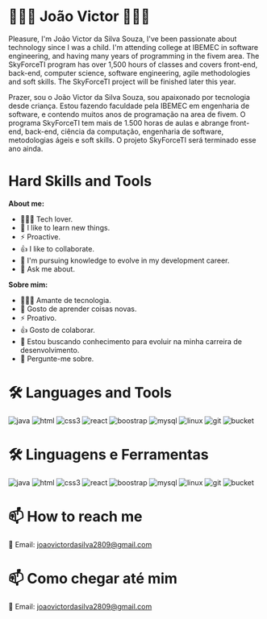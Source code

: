 # 👨🏽‍💻 João Victor 👨🏽‍💻


Pleasure, I'm João Victor da Silva Souza, I've been passionate about technology since I was a child. I'm attending college at IBEMEC in software engineering, and having many years of programming in the fivem area. The SkyForceTI program has over 1,500 hours of classes and covers front-end, back-end, computer science, software engineering, agile methodologies and soft skills. The SkyForceTI project will be finished later this year.


Prazer, sou o João Victor da Silva Souza, sou apaixonado por tecnologia desde criança. Estou fazendo faculdade pela IBEMEC em engenharia de software, e contendo muitos anos de programação na area de fivem. O programa SkyForceTI tem mais de 1.500 horas de aulas e abrange front-end, back-end, ciência da computação, engenharia de software, metodologias ágeis e soft skills. O projeto SkyForceTI será terminado esse ano ainda.

# Hard Skills and Tools

**About me:**

- 👨🏽‍💻 Tech lover.
- 📓 I like to learn new things.
- ⚡ Proactive.
- 👍 I like to collaborate.
- 💼 I'm pursuing knowledge to evolve in my development career.
- 💬 Ask me about.


**Sobre mim:**

- 👨🏽‍💻 Amante de tecnologia.
- 📓 Gosto de aprender coisas novas.
- ⚡ Proativo.
- 👍 Gosto de colaborar.
- 💼 Estou buscando conhecimento para evoluir na minha carreira de desenvolvimento.
- 💬 Pergunte-me sobre.


# 🛠  Languages and Tools
![java](https://user-images.githubusercontent.com/120526560/217629562-29c2507b-7b43-4377-af21-5e8c8e34edcf.svg) ![html](https://user-images.githubusercontent.com/120526560/217629658-fc472fe6-95b3-4f09-a3f7-459e9d5c1ed4.svg) ![css3](https://user-images.githubusercontent.com/120526560/217629824-15d465aa-8f84-45ab-982d-7b5b071d1181.svg) ![react](https://user-images.githubusercontent.com/120526560/217629884-089eeece-d89d-47e0-b1a8-511f44439647.svg) ![boostrap](https://user-images.githubusercontent.com/120526560/217630003-a6955b01-b051-4c01-8dec-fbaf2e4fb8b4.svg) ![mysql](https://user-images.githubusercontent.com/120526560/217630077-ffd69bb9-c7e9-4419-a0e6-b0ae607f5581.svg) ![linux](https://user-images.githubusercontent.com/120526560/217630146-3a76d3ba-86fe-4858-9e82-77b0d8f274c6.svg) ![git](https://user-images.githubusercontent.com/120526560/217630195-bb66165e-ddd3-482b-a0fc-e9cfc458235e.svg) ![bucket](https://user-images.githubusercontent.com/120526560/217630234-fd214121-961b-40a2-9941-8d44267c63de.svg)


# 🛠 Linguagens e Ferramentas
![java](https://user-images.githubusercontent.com/120526560/217629562-29c2507b-7b43-4377-af21-5e8c8e34edcf.svg) ![html](https://user-images.githubusercontent.com/120526560/217629658-fc472fe6-95b3-4f09-a3f7-459e9d5c1ed4.svg) ![css3](https://user-images.githubusercontent.com/120526560/217629824-15d465aa-8f84-45ab-982d-7b5b071d1181.svg) ![react](https://user-images.githubusercontent.com/120526560/217629884-089eeece-d89d-47e0-b1a8-511f44439647.svg) ![boostrap](https://user-images.githubusercontent.com/120526560/217630003-a6955b01-b051-4c01-8dec-fbaf2e4fb8b4.svg) ![mysql](https://user-images.githubusercontent.com/120526560/217630077-ffd69bb9-c7e9-4419-a0e6-b0ae607f5581.svg) ![linux](https://user-images.githubusercontent.com/120526560/217630146-3a76d3ba-86fe-4858-9e82-77b0d8f274c6.svg) ![git](https://user-images.githubusercontent.com/120526560/217630195-bb66165e-ddd3-482b-a0fc-e9cfc458235e.svg) ![bucket](https://user-images.githubusercontent.com/120526560/217630234-fd214121-961b-40a2-9941-8d44267c63de.svg)

# 📫 How to reach me
📧 Email: joaovictordasilva2809@gmail.com

# 📫 Como chegar até mim
📧 Email: joaovictordasilva2809@gmail.com
